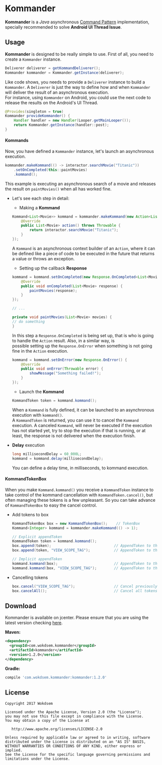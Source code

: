 # Kommander

**Kommander** is a *Java* asynchronous [Command Pattern](https://en.wikipedia.org/wiki/Command_pattern) implementation, specially recommended
to solve **Android UI Thread Issue**.

## Usage 

**Kommander** is designed to be really simple to use. First of all, you need to create a ```Kommander``` instance. 

```java
Deliverer deliverer = getKommandDeliverer();
Kommander kommander = Kommander.getInstance(deliverer);
```

Like code shows, you needs to provide a ```Deliverer``` instance to build a ```Kommander```. A ```Deliverer``` is just the way to define how and when 
```Kommander``` will deliver the result of an asynchronous execution.  
For instance, using ```Kommander``` on Android, you could use the next code to release the results on the Android's UI Thread. 

```java
@Provides(singleton = true)
Kommander provideKommander() {
    Handler handler = new Handler(Looper.getMainLooper());
    return Kommander.getInstance(handler::post);
}
```

#### Kommands

Now, you have defined a ```Kommander``` instance, let's launch an asynchronous execution. 

```java
kommander.makeKommand(() -> interactor.searchMovie("Titanic"))
    .setOnCompleted(this::paintMovies)
    .kommand();
```

This example is executing an asynchronous search of a movie and releases the result on ```paintMovies()``` when all has worked fine.  

  + Let's see each step in detail:
    
	* Making a **Kommand**
	  
    ```java
    Kommand<List<Movie>> kommand = kommander.makeKommand(new Action<List<Movie>>() {
        @Override
        public List<Movie> action() throws Throwable {
            return interactor.searchMovie("Titanic");
        }
    });	
    ```
    
    A ```Kommand``` is an asynchronous context builder of an ```Action```, where it can be defined like a piece of code to be executed in the future 
	that returns a value or throws an exception.  
    
    * Setting up the callback **Response**
    
    ```java
    kommand = kommand.setOnCompleted(new Response.OnCompleted<List<Movie>>() {
        @Override
        public void onCompleted(List<Movie> response) {
            paintMovies(response);
        }    
    });
    
    // ... 
    
    private void paintMovies(List<Movie> movies) {
    // do something
    }
    ```
    
	In this step a ```Response.OnCompleted``` is being set up, that is who is going to handle the ```Action``` result. Also, in a similar way, is  
	possible setting up the ```Response.OnError``` when something is not going fine in the ```Action``` execution.
    
	```java
    kommand = kommand.setOnError(new Response.OnError() {
        @Override
        public void onError(Throwable error) {
            showMessage("Something failed!");
        }
    });
    ```  
	
    * Launch the **Kommand**
    
    ```java
    KommandToken token = kommand.kommand();
    ``` 
    
    When a ```Kommand``` is fully defined, it can be launched to an asynchronous execution with ```kommand()```.  
    A ```KommandToken``` is returned, you can use it to cancel the ```Kommand``` execution. A canceled ```Kommand```, will never be executed if the 
    execution has not started yet, try to stop the execution if that is running, or at least, the response is not delivered when the execution finish.  

  + **Delay** execution
  
    ```java
    long millisecondDelay = 60_000L;
    kommand = kommand.delay(millisecondDelay); 
    ```
    
    You can define a delay time, in milliseconds, to kommand execution. 
 
#### KommandTokenBox

  When you make ```Kommand.kommand()``` you receive a ```KommandToken``` instance to take control of the kommand cancellation with 
  ```KommandToken.cancel()```, but often managing these tokens is a few unpleasant. So you can take advance of ```KommandTokenBox``` to easy the 
  cancel control.
  
  + Add tokens to box
    
    ```java
    KommandTokenBox box = new KommandTokenBox();    // TokenBox
	Kommand<Integer> kommand = kommander.makeKommand(() -> 1);

    // Explicit appendToken
	KommandToken token = kommand.kommand();
    box.append(token);                             // AppendToken to the box
	box.append(token, "VIEW_SCOPE_TAG");           // AppendToken to the box with tag

    // Implicit appendToken
    kommand.kommand(box);                          // AppendToken to the box
    kommand.kommand(box, "VIEW_SCOPE_TAG");        // AppendToken to the box with tag
    ```
    
  + Cancelling tokens

    ```java
    box.cancel("VIEW_SCOPE_TAG");                  // Cancel previously appended tokens with this tag 
    box.cancelAll();                               // Cancel all tokens appended tokens
    ```

## Download

Kommander is available on jcenter. Please ensure that you are using the latest version
checking <a href="https://bintray.com/wokdsem/maven/kommander/view">here</a>.

**Maven:**

```xml
<dependency>
  <groupId>com.wokdsem.kommander</groupId>
  <artifactId>kommander</artifactId>
  <version>1.2.0</version>
</dependency>
```

**Gradle:**

```groovy
compile 'com.wokdsem.kommander:kommander:1.2.0'
```

## License

	Copyright 2017 Wokdsem

    Licensed under the Apache License, Version 2.0 (the "License");
    you may not use this file except in compliance with the License.
    You may obtain a copy of the License at

       http://www.apache.org/licenses/LICENSE-2.0

    Unless required by applicable law or agreed to in writing, software
    distributed under the License is distributed on an "AS IS" BASIS,
    WITHOUT WARRANTIES OR CONDITIONS OF ANY KIND, either express or implied.
    See the License for the specific language governing permissions and
    limitations under the License.

